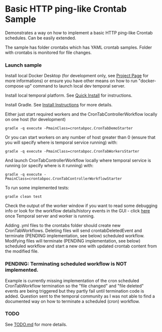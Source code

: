 # Basic HTTP ping-like Crontab Sample

Demonstrates a way on how to implement a basic HTTP ping-like Crontab schedules. Can be easily extended.

The sample has folder crontabs which has YAML crontab samples. Folder with crontabs is monitored for file changes.

### Launch sample

Install local Docker Desktop (for development only, see [Project Page](https://www.docker.com/products/docker-desktop) for more informations) or ensure you have other means on how to run "docker-compose up" command to launch local dev temporal server.

Install local temporal platform. See [Quick Install](https://docs.temporal.io/docs/server-quick-install) for instructions.

Install Gradle. See [Install Instructions](https://gradle.org/install/) for more details.

Either just start required workers and the CronTabControllerWorkflow locally on one host (for development)

    gradle -q execute -PmainClass=crontabpoc.CronTabDemoStarter

Or you can start workers on any number of host greater than 0 (ensure that you will specify where is temporal service running) with:

    gradle -q execute -PmainClass=crontabpoc.CronTabWorkersStarter

And launch CronTabControllerWorkflow locally where temporal service is running (or specify where is it running) with:

    gradle -q execute -PmainClass=crontabpoc.CronTabControllerWorkflowStarter
    
To run some implemented tests:

    gradle clean test


Check the output of the worker window if you want to read some debugging info or look for the workflow details/history events in the GUI - click [here](http://localhost:8088/) once Temporal server and worker is running.

Adding .yml files to the crontabs folder should create new CronTabWorkflows. Deleting files will send crontabDeletedEvent and terminate (PENDING implementation, see below) scheduled workflow. Modifying files will terminate (PENDING implementation, see below) scheduled workflow and start a new one with updated crontab content from the modified file.

### PENDING: Terminating scheduled workflow is NOT implemented.

Example is currently missing implementation of the cron scheduled CronTabWorkflow termination so the "file changed" and "file deleted" events are being triggered but they partly fail until termination code is added. Question sent to the temporal community as I was not able to find a documented way on how to terminate a scheduled (cron) workflow.

### TODO

See [TODO.md](TODO.md) for more details.
